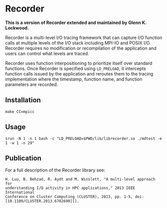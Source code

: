 # Recorder

**This is a version of Recorder extended and maintained by Glenn K. Lockwood.**

Recorder is a multi-level I/O tracing framework that can capture I/O function
calls at multiple levels of the I/O stack including MPI-IO and POSIX I/O.
Recorder requires no modification or recompilation of the application and users
can control what levels are traced.

Recorder uses function interpositioning to prioritize itself over standard
functions.  Once Recorder is specified using `LD_PRELOAD`, it intercepts
function calls issued by the application and reroutes them to the tracing
implementation where the timestamp, function name, and function parameters are
recorded. 

## Installation

    make CC=mpicc

## Usage

    srun -N 1 -n 1 bash -c "LD_PRELOAD=$PWD/lib/librecorder.so ./mdtest -e 1 -w 1 -n 29"

## Publication

For a full description of the Recorder library see:

    H. Luu, B. Behzad, R. Aydt and M. Winslett, "A multi-level approach for
    understanding I/O activity in HPC applications," 2013 IEEE International
    Conference on Cluster Computing (CLUSTER), 2013, pp. 1-5, doi: [10.1109/CLUSTER.2013.6702690][].

[10.1109/CLUSTER.2013.6702690]: https://dx.doi.org/10.1109/CLUSTER.2013.6702690
